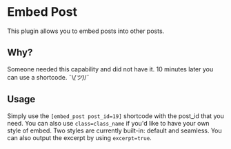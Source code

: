 # Embed Post

This plugin allows you to embed posts into other posts.
## Why?
Someone needed this capability and did not have it. 10 minutes later you can use a shortcode. ¯\\_(ツ)_/¯

## Usage
Simply use the `[embed_post post_id=19]` shortcode with the post_id that you need.
You can also use `class=class_name` if you'd like to have your own style of embed.
Two styles are currently built-in: default and seamless.
You can also output the excerpt by using `excerpt=true`.